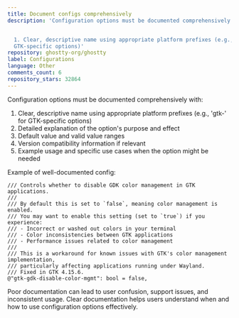 ```yaml
---
title: Document configs comprehensively
description: 'Configuration options must be documented comprehensively with:


  1. Clear, descriptive name using appropriate platform prefixes (e.g., ''gtk-'' for
  GTK-specific options)'
repository: ghostty-org/ghostty
label: Configurations
language: Other
comments_count: 6
repository_stars: 32864
---
```


Configuration options must be documented comprehensively with:

1. Clear, descriptive name using appropriate platform prefixes (e.g., 'gtk-' for GTK-specific options)
2. Detailed explanation of the option's purpose and effect
3. Default value and valid value ranges
4. Version compatibility information if relevant
5. Example usage and specific use cases when the option might be needed

Example of well-documented config:

```zig
/// Controls whether to disable GDK color management in GTK applications.
///
/// By default this is set to `false`, meaning color management is enabled.
/// You may want to enable this setting (set to `true`) if you experience:
/// - Incorrect or washed out colors in your terminal
/// - Color inconsistencies between GTK applications
/// - Performance issues related to color management
///
/// This is a workaround for known issues with GTK's color management implementation,
/// particularly affecting applications running under Wayland.
/// Fixed in GTK 4.15.6.
@"gtk-gdk-disable-color-mgmt": bool = false,
```

Poor documentation can lead to user confusion, support issues, and inconsistent usage. Clear documentation helps users understand when and how to use configuration options effectively.